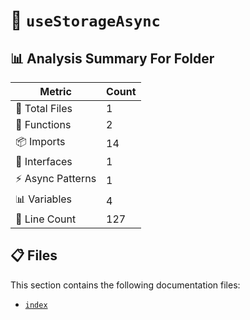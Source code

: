 # 📁 `useStorageAsync`

## 📊 Analysis Summary For Folder

| Metric | Count |
|--------|-------|
| 📁 Total Files | 1 |
| 🔧 Functions | 2 |
| 📦 Imports | 14 |
| 📐 Interfaces | 1 |
| ⚡ Async Patterns | 1 |
| 📊 Variables | 4 |
| 🔢 Line Count | 127 |


## 📋 Files

This section contains the following documentation files:

- [`index`](./index.md)